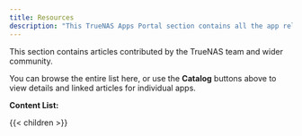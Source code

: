 ```yaml
---
title: Resources
description: "This TrueNAS Apps Portal section contains all the app related content provided and maintained by the TrueNAS community."
---
```


This section contains articles contributed by the TrueNAS team and wider community.

You can browse the entire list here, or use the **Catalog** buttons above to view details and linked articles for individual apps.

**Content List:**

{{< children >}}
